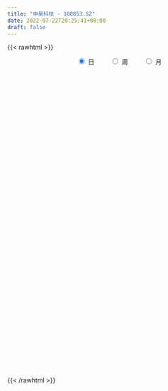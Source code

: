 ```yaml
---
title: "申昊科技 - 300853.SZ"
date: 2022-07-22T20:25:41+08:00
draft: false
---
```

{{< rawhtml >}}
    <div style="text-align: center">
        <label style="padding: 1rem;"><input style="margin-right: .5rem" type="radio" name="period" value="D" checked onclick="period_change(this)">日</label>
        <label style="padding: 1rem;"><input style="margin-right: .5rem" type="radio" name="period" value="W" onclick="period_change(this)">周</label>
        <label style="padding: 1rem;"><input style="margin-right: .5rem" type="radio" name="period" value="M" onclick="period_change(this)">月</label>
    </div>
    <div id="chart" style="height: 700px;"></div> 
    <script type="text/javascript">
        const D_v = [554.73,139.92,151.24,160.25,495.36,9085.8,2714.82,1051.08,120462.29,87022.91,80603.54,54928.29,38454.74,41546.93,30181.53,31763.09,25317.61,31017.36,37850.85,22846.68,31258.88,24122.64,31626.1,35492.93,24381.0,21277.51,35740.63,21573.06,22676.95,20766.3,13864.92,12798.07,22420.41,17504.55,26424.84,11355.54,11487.74,17385.61,15292.43,20765.53,13051.57,14010.16,8076.75,31467.96,16606.23,15314.74,18707.38,8127.75,10175.32,21372.79,16568.7,13620.12,18503.36,15408.36,17512.65,9367.69,15414.95,13659.0,11087.17,22660.56,42135.38,28044.17,26794.34,27911.48,42733.98,29915.45,37259.04,31127.51,27775.56,33107.84,31985.61,40680.79,30815.91,31335.63,16374.94,17423.39,11253.05,14527.58,9416.74,9031.31,12875.2,7732.06,10530.74,15221.49,11245.75,8322.67,6907.77,7555.75,9994.02,5142.3,7263.52,5416.5,6810.67,5854.04,13383.72,5675.05,4457.59,6425.38,6816.5,9340.06,8030.0,8653.0,5180.91,12225.97,8120.72,9045.5,8824.23,12657.03,9816.11,10073.23,9145.05,12177.24,20100.05,9159.06,9898.06,5382.06,8376.4,10330.96,10835.56,7087.37,7346.87,4431.76,5298.62,5467.31,5126.0,5570.75,4083.75,4485.75,6302.44,7993.75,4689.01,3764.73,4029.69,4490.0,4288.38,3878.0,7799.5,6738.56,7756.18,6019.5,5926.81,6064.56,4100.87,4764.0,8789.37,4466.53,3975.44,4960.0,9378.02,8423.0,16986.73,10309.8,5037.15,8238.92,7208.0,4636.23,8224.75,14501.85,12087.69,7548.25,8209.0,5031.74,9334.0,5233.69,5149.48,3412.62,3115.73,5520.49,3415.0,2707.56,3248.84,5599.0,3591.54,3100.0,2021.0,2000.12,3551.06,2372.87,3498.37,2926.0,4413.0,4234.62,4354.99,8940.75,14065.85,8477.9,9107.41,11466.54,13645.7,11142.75,5531.12,4098.62,6024.24,2733.75,7478.02,3839.0,3362.75,2395.0,2862.86,2948.0,7331.25,2804.8,2741.59,4148.61,4385.0,4930.75,4638.37,59219.35,47990.06,22526.5,27364.7,15852.0,13891.89,37249.97,34295.69,28837.11,27741.19,45147.54,25221.6,27740.6,43113.81,27792.3,53038.55,45015.52,30367.15,21784.85,41281.63,23301.8,16396.58,25506.55,33556.18,16703.85,24883.55,37142.43,40486.35,21493.35,40362.51,37309.77,25918.55,20450.03,17737.0,45559.92,32557.95,29270.56,22974.03,27473.82,49330.21,43355.45,30234.4,50994.75,31415.15,24737.08,34486.9,26825.68,21449.95,12429.8,17029.95,13465.51,16295.8,56515.22,24106.27,13871.8,15290.36,28892.38,33503.45,36742.34,34097.74,27256.17,40140.17,25569.06,22402.9,18167.4,22484.39,31150.41,23054.55,145533.03,86538.65,37203.6,39917.74,27886.75,27013.3,16439.51,12686.45,14821.35,21553.55,30850.65,19355.4,30957.9,21061.0,22825.2,10651.2,18210.16,13518.95,21272.33,7227.4,5099.95,6733.1,9708.84,18549.13,31844.25,42747.73,70056.93,30999.96,49824.66,31695.2,58324.21,27562.52,22564.02,34645.73,27361.4,64475.4,134796.22,80793.58,64751.24,35749.2,27371.2,65649.81,63731.68,39864.6,31828.2,58661.2,53798.55,57558.4,45228.4,28698.4,57334.02,39132.6,39456.6,30166.8,24720.64,30920.74,30078.5,32833.95,28001.7,18488.96,11697.15,8350.94,21845.46,79162.75,72611.56,36381.1,44589.2,43622.92,24679.11,33495.6,23516.98,25972.95,21125.2,14608.61,13302.4,30256.91,19441.49,20461.43,16751.96,47960.45,35085.08,19927.2,13739.56,28078.8,27096.4,36769.08,37855.05,24778.0,13189.16,33384.45,8658.2,11339.78,26827.95,8847.4,10459.2,8017.75,15303.64,10206.55,8357.54,9263.6,8784.18,6410.24,7882.38,9548.17,6602.3,7407.03,14394.15,9235.4,8462.61,14660.84,15182.49,8729.9,6717.25,9635.35,5079.0,5998.94,7619.17,20422.24,18009.14,11952.8,8040.94,17205.67,11990.37,18108.06,17850.64,19689.54,7930.98,7767.68,11644.75,6727.2,11818.53,7277.6,14095.63,20608.83,11975.95,6847.2,9503.0,10862.0,16688.82,12196.2,7326.94,7551.9,6041.41,9275.61,13340.2,8288.6,10668.4,12053.0,13299.65,16212.4,14592.6,16741.58,19453.01,13704.4,28723.9,28160.14,13795.4,15256.06,30861.26,15198.73,29563.04,23372.48,9356.74,5865.8,5996.48,5731.8,4859.78,6208.8,5178.2,7439.34,5552.6,5099.77,7561.49,8079.8,13816.66,18371.01,9326.06,10544.34,11139.8,12390.93,12318.55,8457.6,11474.8,15751.4,14669.03,14186.35,34225.4,15402.6,15904.94,9150.17,14656.8,54922.01,35969.21,21028.62,19822.91,9101.77,14007.55,16035.81,12535.09,13894.0,9339.01,13286.03,8354.2,13192.0,24848.09,10519.27,13641.75,9553.43,10957.0,13269.0]
const D_histogram = [0.0,0.2795213675,0.7470310273,1.3367903218,2.0030337083,2.7147391889,3.4522865169,4.2048096467,4.9668268024,5.0293969739,4.1608299796,3.1224931624,2.0697348123,0.9084358026,-0.0597856913,-0.8643942007,-1.293836988,-1.4122561975,-1.638373682,-1.8800306532,-1.7685827078,-1.8243618119,-1.6804831551,-1.4885653911,-1.460191305,-1.4450523736,-1.2946719848,-1.2807991201,-1.3100894368,-1.442960627,-1.5373263862,-1.6022978837,-1.4739472972,-1.3988264386,-1.7171121407,-1.7648773206,-1.6525134519,-1.3780900212,-1.0618370049,-0.7462879119,-0.5442998905,-0.3577437078,-0.290017848,0.0143210814,0.1695420111,0.1768265916,0.0797536381,-0.0401692244,-0.1686740353,0.0906598976,0.316353521,0.4675664789,0.584163716,0.5593017545,0.3832631405,0.1718787614,0.1889841294,0.1794963871,0.1208818446,0.1114921055,0.4656836607,0.4288843704,0.4881193062,0.5943944459,0.7768344479,0.9203738975,0.913760793,0.7385468639,0.6744808477,0.7380609022,0.7974979762,1.0472396193,0.9329982632,0.4285557176,0.0700466097,-0.3264172375,-0.5253938311,-0.7778613645,-0.9122785133,-0.9999544003,-0.8855326306,-0.8066876415,-0.9113420526,-1.1291906323,-1.1442555959,-1.1181667266,-1.0204301609,-0.9456779698,-0.9317675461,-0.8646141781,-0.6737413882,-0.533132967,-0.561011297,-0.5883691568,-0.6975031323,-0.6348783551,-0.5691808361,-0.4015958141,-0.2845949435,-0.2813651651,-0.2053831817,-0.2819603917,-0.2312453896,-0.0365072338,0.1751970687,0.1537419281,0.3047332365,0.4594743798,0.5582672245,0.6742537221,0.6268358012,0.3938168804,-0.0724890072,-0.4032197186,-0.7468662145,-0.9218998447,-1.085272594,-0.9418428635,-0.741037313,-0.527147181,-0.3118760027,-0.1280112593,-0.0057251997,0.0326383706,-0.0526075976,0.0349570137,0.0742799527,0.1168731653,0.070948562,0.2551388712,0.3084803712,0.2635455011,0.2442834623,0.1235029553,-0.0152903839,-0.0176643308,0.1951813189,0.3430577555,0.559741601,0.6486501014,0.5919819284,0.5969383727,0.5304095365,0.367108738,0.4399709481,0.4473494557,0.4601409018,0.4114262826,0.5051044657,0.5441235445,0.6623840682,0.6407221332,0.5827270385,0.5840813256,0.4055287183,0.293042858,0.3427051171,0.5186939761,0.6294369714,0.65375458,0.4832914686,0.379182003,0.1419274394,0.0145760681,-0.012358475,-0.064896481,-0.1101585477,-0.2586409691,-0.3019880306,-0.3249790936,-0.2534934085,-0.1642517615,-0.1798657648,-0.2631636791,-0.2850007611,-0.2754555469,-0.3367341568,-0.3012159792,-0.1666358884,-0.095341678,0.014452721,0.1151481523,0.2058758134,0.3298029074,0.388156709,0.5380365516,0.4011571652,0.5432710114,0.7354161954,0.656800952,0.5068289727,0.3545764787,0.1174466954,-0.0515912731,0.0326920432,0.0032252624,0.0309966219,0.03440502,-0.0019646162,-0.1494236957,-0.3514209275,-0.4504908308,-0.4584060585,-0.3898586262,-0.2869396858,-0.2572014432,-0.1970847848,0.6190169812,0.8347462048,0.9870703743,1.3472420282,1.3792242079,1.2555666845,-1.1292700116,-2.6409984649,-3.3740704631,-3.8008057057,-4.0159892123,-3.9830543435,-3.6621693765,-3.1163087009,-2.5690125084,-1.8675146811,-1.3201398985,-0.903986352,-0.603874709,-0.1777008815,0.1038867434,0.3379265442,0.5878375846,0.8013470282,0.9458365211,0.9447999028,1.106998297,1.3100674993,1.3732365605,1.4992690662,1.6629754875,1.5411710339,1.2892351634,1.0496050482,1.1711965179,1.2204190657,1.0166182717,0.8444741865,0.5518524597,0.0510189854,-0.2580653827,-0.3472112663,-0.2049710534,-0.114230276,-0.0379285923,0.1332613856,0.2091434434,0.2718879312,0.2988766518,0.2592386984,0.2265525373,0.1560247171,0.3695303074,0.3929254226,0.3646022614,0.2694171161,0.1016001658,0.1482662773,0.090456617,-0.0408611269,-0.1397995061,-0.2231488083,-0.3039746259,-0.3680781033,-0.444304426,-0.4248413415,-0.2880180808,-0.0937244347,0.3927386167,0.51071209,0.5090759088,0.5188263971,0.4606298689,0.3190885218,0.2277273167,0.1095470106,0.046872909,0.0585437366,0.120534525,0.121833955,0.1626049648,0.2077391568,0.079184573,0.0148878979,-0.0281327417,-0.0752821171,-0.1925755029,-0.2151435998,-0.2130423764,-0.2327559056,-0.2486241695,-0.1215612832,0.1155077142,0.3462942863,0.6176915651,0.6985204459,0.5206965765,0.2992937809,0.1878596823,0.1641669312,0.1714477116,0.2094950231,0.1622459536,0.3648612211,0.4816136518,0.2456841458,0.1381037267,0.0084429541,-0.1046670322,0.0240410169,0.1398844132,0.0434382093,0.0620351608,0.1816169618,0.2033727462,0.2866535213,0.2120249198,0.0948193484,0.101721451,0.1175332758,0.0452971652,0.0019680657,-0.0375683745,-0.0674640447,-0.1355448404,-0.2798410352,-0.3462810049,-0.3373138812,-0.3573655138,-0.3509820578,-0.3186297998,-0.1637568615,0.0180445471,0.1069590095,0.1404070291,0.0974493887,0.0475607394,0.0775213227,0.0096401378,-0.0815683614,-0.1824307583,-0.2185468439,-0.2295587646,-0.163746803,-0.1268883702,-0.1468346689,-0.2137683217,-0.0936439234,-0.1272021534,-0.1025123637,-0.0736451321,0.0209508637,0.0381423044,-0.0203353105,-0.0452714321,-0.1135062137,-0.146969999,-0.2758898275,-0.3596116297,-0.4327700808,-0.6259505581,-0.689437487,-0.7675674641,-0.7871271421,-0.6637721033,-0.5725808177,-0.4207852035,-0.2597002984,-0.1663776667,-0.1353562728,-0.1140692976,-0.0378364449,0.021700333,0.0752599784,0.1839971892,0.1827147474,0.2295494041,0.240385099,0.3264588099,0.3733856266,0.388635866,0.41042639,0.3927570161,0.3388988484,0.2267567392,0.1702372576,0.0815945474,0.0079109252,0.0042456771,-0.1512711769,-0.3034855417,-0.2394660592,-0.126964922,-0.1243398104,-0.0717362254,-0.0554951841,-0.0289470164,-0.0227913297,-0.012457231,-0.0587297735,-0.153238961,-0.1214304895,-0.0743805551,-0.0232653572,-0.0003084196,-0.0389611065,-0.1153908277,-0.2316505434,-0.2647823375,-0.3117557453,-0.3112631694,-0.3186268226,-0.2927881332,-0.2295952729,-0.1515225117,-0.1597681055,-0.2040892113,-0.3205636872,-0.4275628359,-0.3484554129,-0.2702863562,-0.1266259094,0.1580546351,0.3913957374,0.4664768107,0.5490454067,0.6945449327,0.7120102064,0.80942276,0.7355660043,0.6624934748,0.5852131663,0.5112037289,0.4432353236,0.3669280508,0.2253785003,0.1391876615,0.0504141387,-0.0328867033,-0.0847031159,-0.0826056855,-0.0377033055,0.0655838259,0.190328778,0.2392251557,0.2278999955,0.1386982671,0.1084296105,0.1119714251,0.0711700977,0.0345463118,0.0215273686,0.0379767787,0.0872637591,0.1300993835,0.0821100695,0.1205590146,0.1470777864,0.1854534078,0.3647578976,0.2947784617,0.2253498384,0.1045092081,0.0162532465,-0.0757077458,-0.1062854285,-0.102287653,-0.1225438039,-0.1707005689,-0.189397192,-0.1665189808,-0.1126586623,-0.0444987408,-0.0014802179,0.0292720249,0.0276828417,-0.0145787603,-0.0513664469]
const D_fast = [0.0,0.3494017094,1.0036691261,1.9276260009,3.0946278146,4.4850180923,6.0856370496,7.8893625911,9.8930864473,11.2130058624,11.3846463629,11.1269328364,10.5916081893,9.6574181303,8.6742502136,7.6535431539,6.9006411197,6.4291578607,5.7934469557,5.0817823213,4.7510845897,4.2392150327,3.9629729007,3.782749317,3.4460755768,3.0999514148,2.9266638074,2.6203368921,2.2635242161,1.7699128692,1.2912155134,0.8256695451,0.5855333073,0.3109475562,-0.4366161811,-0.9256006911,-1.2263651854,-1.29646426,-1.2456704949,-1.11669338,-1.0507803311,-0.9536600754,-0.9584386776,-0.6505194779,-0.4529130453,-0.401421817,-0.478556361,-0.6085215295,-0.7791948493,-0.497195942,-0.1924139383,0.0756906393,0.3383288054,0.4532922825,0.3730694536,0.2046547649,0.2690061652,0.3043925198,0.2759984383,0.2944817257,0.7650941961,0.8355159983,1.0167807607,1.2716545118,1.6483031258,2.0219360498,2.2437631436,2.2531859305,2.3577401262,2.6058354062,2.8646469743,3.3761985222,3.4952067319,3.0979031158,2.7569056602,2.2788375037,1.9485124523,1.5015795778,1.1390928006,0.8014283136,0.6944669257,0.5716400043,0.2391500801,-0.2609961577,-0.5621250203,-0.8155778326,-0.9729488071,-1.1346161085,-1.3536475712,-1.5026477478,-1.480210305,-1.4728851255,-1.6410162797,-1.8154664287,-2.0989761873,-2.1950709989,-2.2716686889,-2.2044826205,-2.1586304857,-2.2257419986,-2.2011058106,-2.3481731185,-2.3552694638,-2.1696581165,-1.9141545468,-1.8971742053,-1.6699995879,-1.4003898496,-1.1620301987,-0.8774802706,-0.7681892412,-0.9027539419,-1.3871820814,-1.8187177224,-2.349080772,-2.7545893633,-3.1892802611,-3.2813112465,-3.2657650243,-3.1836616875,-3.0463595098,-2.8944975813,-2.7736428216,-2.7271196586,-2.8255175263,-2.7292136616,-2.6713207344,-2.5995092304,-2.6276966933,-2.3797216663,-2.2492600735,-2.2283085683,-2.1864997415,-2.2764045097,-2.4190204449,-2.4258104745,-2.1641694951,-1.9305286196,-1.5739093739,-1.322838348,-1.2315110389,-1.0773200014,-1.0112464535,-1.0827700675,-0.8999151204,-0.7806992489,-0.6528725774,-0.5987306259,-0.3787763264,-0.2037263614,0.0801301793,0.2186487776,0.3063354426,0.4537100611,0.3765396333,0.3373144875,0.4726530258,0.778315379,1.0464176171,1.2341738707,1.1845336265,1.1752196616,0.9734469579,0.8497396036,0.8197154417,0.7509533155,0.6781516119,0.4650089482,0.346164879,0.2419290427,0.2500413756,0.2982200822,0.2376396378,0.0885508037,-0.0045364687,-0.0638551411,-0.2093172902,-0.2491031075,-0.1561819887,-0.1087231978,0.0046843814,0.1341668508,0.2763634652,0.4827412861,0.6381342649,0.9225232454,0.8859331503,1.1638647494,1.5398639822,1.6254489768,1.6021842407,1.5385758663,1.3308077569,1.1488719702,1.2413282972,1.2126678321,1.2481883471,1.2601980002,1.2233372098,1.0385222065,0.7486697428,0.5369771318,0.4144603894,0.3855431652,0.4167271842,0.3821650659,0.3930105281,1.3638665394,1.7882823142,2.1873740773,2.8843562383,3.26114447,3.4513786177,0.7842244187,-1.3877536509,-2.9643432649,-4.3412799338,-5.5604607435,-6.5232894607,-7.1179468378,-7.3511633373,-7.4461202719,-7.211501115,-6.994161307,-6.8040043485,-6.6548613827,-6.2731127755,-5.9655534648,-5.647032028,-5.2501615915,-4.8363153908,-4.4553667677,-4.2202034103,-3.7812554418,-3.2506693647,-2.8441911633,-2.3433413911,-1.7638910979,-1.500402793,-1.4300298727,-1.4072587258,-0.9928681267,-0.6385408125,-0.5881870385,-0.5492125771,-0.703871189,-1.1919499169,-1.5655506307,-1.7414993309,-1.6505018813,-1.588318673,-1.5214991374,-1.316993813,-1.1888258944,-1.0581094237,-0.9564015402,-0.931229819,-0.9072778458,-0.9387994867,-0.6329113195,-0.5112848487,-0.4484574445,-0.4762883109,-0.6187052197,-0.5349725389,-0.5701680449,-0.7117010705,-0.8455893262,-0.9847258306,-1.1415453046,-1.2976683078,-1.484970737,-1.5717179879,-1.5068992474,-1.3360367099,-0.7513890044,-0.5057375085,-0.3801047126,-0.240647625,-0.183686686,-0.2454559026,-0.2798852786,-0.370678832,-0.4216347063,-0.3953279445,-0.303203525,-0.2714456062,-0.1900233552,-0.092954374,-0.2017128145,-0.2622875151,-0.3123413402,-0.3783112449,-0.5437485064,-0.6201025033,-0.671261874,-0.7491643796,-0.8271886859,-0.7305161203,-0.4645701943,-0.1472100507,0.2786101194,0.5340691117,0.4864193864,0.339840036,0.2753708579,0.2927198397,0.342862548,0.4332836153,0.4265960342,0.720426607,0.9575824505,0.783073981,0.7100194936,0.5824694595,0.4431927152,0.5779110185,0.7287255181,0.6431388665,0.6772446083,0.8422306497,0.9148296207,1.069773776,1.0481514046,0.9546506702,0.9869831356,1.0321782793,0.97126646,0.9284293769,0.8795008431,0.8327391617,0.730772156,0.5165157024,0.3635054815,0.2881441348,0.1787511237,0.0973890653,0.0500838734,0.1640175963,0.3503301416,0.4659843565,0.5345341333,0.51593884,0.4779403757,0.5272812896,0.4618101391,0.3502095496,0.2037394631,0.1129866665,0.0445850547,0.0694603155,0.0745966558,0.0179416899,-0.1024340434,-0.0057206259,-0.0710793943,-0.0720176955,-0.061561747,0.0382719649,0.0649989816,0.0014375391,-0.0348164405,-0.1314277756,-0.2016340607,-0.399526346,-0.5731510556,-0.7545020269,-1.1041701437,-1.3400164444,-1.6100382875,-1.826379751,-1.8689677381,-1.9209216569,-1.8743223436,-1.778162513,-1.726434298,-1.7292519724,-1.7364823215,-1.66970858,-1.6047467189,-1.5323720789,-1.3776355708,-1.3332393257,-1.2290173181,-1.1580853483,-0.990396935,-0.8501237117,-0.7377145058,-0.6133173843,-0.5327975041,-0.5019309597,-0.5573838841,-0.5713440513,-0.6395881247,-0.7112940155,-0.7138978443,-0.9072324926,-1.1353182428,-1.1311652751,-1.0504053684,-1.0788652095,-1.0441956808,-1.0418284355,-1.0225170219,-1.0220591676,-1.0148393767,-1.0757943625,-1.2086132902,-1.2071624411,-1.1787076455,-1.1334087869,-1.1105289542,-1.1589219177,-1.2641993459,-1.4383716974,-1.5376990759,-1.6626114201,-1.7399346365,-1.8269549954,-1.8743133393,-1.8685192972,-1.8283271639,-1.8765147841,-1.9718581928,-2.1684735905,-2.3823634481,-2.3903698784,-2.3797724107,-2.2677684412,-1.9435742379,-1.6123842013,-1.4206839253,-1.2008539777,-0.8817182184,-0.6862503932,-0.3864821495,-0.2764474042,-0.183896565,-0.1148735819,-0.0610820871,-0.0182416615,-0.0028169215,-0.088021847,-0.1394157704,-0.2155857586,-0.3071082763,-0.380100468,-0.3986544589,-0.3631779053,-0.2434948174,-0.0711676708,0.0375349959,0.0831848344,0.0286576728,0.0254964189,0.0570310898,0.0340222868,0.0060350789,-0.0016020222,0.0243415826,0.0954445028,0.170804973,0.1433431764,0.2119318751,0.2752200935,0.3599590669,0.6304530311,0.6341682107,0.6210770469,0.5263637187,0.4421710687,0.3312831399,0.2741341001,0.2525599623,0.2016678605,0.1108359532,0.0447900322,0.0260384982,0.0517341511,0.1087693873,0.1514178558,0.1894881048,0.1948196321,0.1489133399,0.0992840416]
const D_slow = [0.0,0.0698803419,0.2566380987,0.5908356792,1.0915941062,1.7702789035,2.6333505327,3.6845529444,4.926259645,6.1836088884,7.2238163833,8.0044396739,8.521873377,8.7489823277,8.7340359048,8.5179373547,8.1944781077,7.8414140583,7.4318206378,6.9618129745,6.5196672975,6.0635768446,5.6434560558,5.271314708,4.9062668818,4.5450037884,4.2213357922,3.9011360122,3.573613653,3.2128734962,2.8285418997,2.4279674287,2.0594806044,1.7097739948,1.2804959596,0.8392766295,0.4261482665,0.0816257612,-0.18383349,-0.370405468,-0.5064804406,-0.5959163676,-0.6684208296,-0.6648405592,-0.6224550565,-0.5782484086,-0.5583099991,-0.5683523052,-0.610520814,-0.5878558396,-0.5087674593,-0.3918758396,-0.2458349106,-0.106009472,-0.0101936869,0.0327760035,0.0800220358,0.1248961326,0.1551165938,0.1829896202,0.2994105353,0.4066316279,0.5286614545,0.677260066,0.8714686779,1.1015621523,1.3300023506,1.5146390665,1.6832592785,1.867774504,2.0671489981,2.3289589029,2.5622084687,2.6693473981,2.6868590505,2.6052547412,2.4739062834,2.2794409423,2.0513713139,1.8013827139,1.5799995562,1.3783276458,1.1504921327,0.8681944746,0.5821305756,0.302588894,0.0474813538,-0.1889381387,-0.4218800252,-0.6380335697,-0.8064689168,-0.9397521585,-1.0800049828,-1.227097272,-1.401473055,-1.5601926438,-1.7024878528,-1.8028868063,-1.8740355422,-1.9443768335,-1.9957226289,-2.0662127268,-2.1240240742,-2.1331508827,-2.0893516155,-2.0509161335,-1.9747328244,-1.8598642294,-1.7202974233,-1.5517339927,-1.3950250424,-1.2965708223,-1.3146930741,-1.4154980038,-1.6022145574,-1.8326895186,-2.1040076671,-2.339468383,-2.5247277113,-2.6565145065,-2.7344835072,-2.766486322,-2.7679176219,-2.7597580293,-2.7729099287,-2.7641706753,-2.7456006871,-2.7163823958,-2.6986452553,-2.6348605375,-2.5577404447,-2.4918540694,-2.4307832038,-2.399907465,-2.403730061,-2.4081461437,-2.359350814,-2.2735863751,-2.1336509748,-1.9714884495,-1.8234929674,-1.6742583742,-1.54165599,-1.4498788055,-1.3398860685,-1.2280487046,-1.1130134791,-1.0101569085,-0.8838807921,-0.7478499059,-0.5822538889,-0.4220733556,-0.276391596,-0.1303712646,-0.028989085,0.0442716295,0.1299479088,0.2596214028,0.4169806457,0.5804192907,0.7012421578,0.7960376586,0.8315195184,0.8351635355,0.8320739167,0.8158497965,0.7883101596,0.7236499173,0.6481529096,0.5669081362,0.5035347841,0.4624718437,0.4175054025,0.3517144828,0.2804642925,0.2116004058,0.1274168666,0.0521128718,0.0104538997,-0.0133815198,-0.0097683396,0.0190186985,0.0704876518,0.1529383787,0.2499775559,0.3844866938,0.4847759851,0.620593738,0.8044477868,0.9686480248,1.095355268,1.1839993877,1.2133610615,1.2004632432,1.208636254,1.2094425696,1.2171917251,1.2257929801,1.2253018261,1.1879459022,1.1000906703,0.9874679626,0.8728664479,0.7754017914,0.7036668699,0.6393665091,0.5900953129,0.7448495582,0.9535361094,1.200303703,1.5371142101,1.881920262,2.1958119332,1.9134944303,1.253244814,0.4097271983,-0.5404742282,-1.5444715312,-2.5402351171,-3.4557774612,-4.2348546365,-4.8771077636,-5.3439864338,-5.6740214085,-5.9000179965,-6.0509866737,-6.0954118941,-6.0694402082,-5.9849585722,-5.837999176,-5.637662419,-5.4012032887,-5.165003313,-4.8882537388,-4.560736864,-4.2174277238,-3.8426104573,-3.4268665854,-3.0415738269,-2.7192650361,-2.456863774,-2.1640646446,-1.8589598781,-1.6048053102,-1.3936867636,-1.2557236487,-1.2429689023,-1.307485248,-1.3942880646,-1.4455308279,-1.4740883969,-1.483570545,-1.4502551986,-1.3979693378,-1.329997355,-1.255278192,-1.1904685174,-1.1338303831,-1.0948242038,-1.002441627,-0.9042102713,-0.813059706,-0.7457054269,-0.7203053855,-0.6832388162,-0.6606246619,-0.6708399436,-0.7057898202,-0.7615770222,-0.8375706787,-0.9295902045,-1.040666311,-1.1468766464,-1.2188811666,-1.2423122752,-1.1441276211,-1.0164495986,-0.8891806214,-0.7594740221,-0.6443165549,-0.5645444244,-0.5076125952,-0.4802258426,-0.4685076154,-0.4538716812,-0.4237380499,-0.3932795612,-0.35262832,-0.3006935308,-0.2808973875,-0.2771754131,-0.2842085985,-0.3030291278,-0.3511730035,-0.4049589034,-0.4582194976,-0.516408474,-0.5785645163,-0.6089548371,-0.5800779086,-0.493504337,-0.3390814457,-0.1644513342,-0.0342771901,0.0405462551,0.0875111757,0.1285529085,0.1714148364,0.2237885922,0.2643500806,0.3555653858,0.4759687988,0.5373898352,0.5719157669,0.5740265054,0.5478597474,0.5538700016,0.5888411049,0.5997006572,0.6152094474,0.6606136879,0.7114568745,0.7831202548,0.8361264847,0.8598313218,0.8852616846,0.9146450035,0.9259692948,0.9264613112,0.9170692176,0.9002032064,0.8663169963,0.7963567375,0.7097864863,0.625458016,0.5361166376,0.4483711231,0.3687136732,0.3277744578,0.3322855946,0.3590253469,0.3941271042,0.4184894514,0.4303796362,0.4497599669,0.4521700014,0.431777911,0.3861702214,0.3315335104,0.2741438193,0.2332071185,0.201485026,0.1647763588,0.1113342784,0.0879232975,0.0561227591,0.0304946682,0.0120833852,0.0173211011,0.0268566772,0.0217728496,0.0104549916,-0.0179215619,-0.0546640616,-0.1236365185,-0.2135394259,-0.3217319461,-0.4782195856,-0.6505789574,-0.8424708234,-1.0392526089,-1.2051956348,-1.3483408392,-1.4535371401,-1.5184622147,-1.5600566313,-1.5938956995,-1.6224130239,-1.6318721352,-1.6264470519,-1.6076320573,-1.56163276,-1.5159540731,-1.4585667221,-1.3984704474,-1.3168557449,-1.2235093383,-1.1263503718,-1.0237437743,-0.9255545202,-0.8408298081,-0.7841406233,-0.7415813089,-0.7211826721,-0.7192049407,-0.7181435215,-0.7559613157,-0.8318327011,-0.8916992159,-0.9234404464,-0.954525399,-0.9724594554,-0.9863332514,-0.9935700055,-0.9992678379,-1.0023821457,-1.0170645891,-1.0553743293,-1.0857319517,-1.1043270904,-1.1101434297,-1.1102205346,-1.1199608112,-1.1488085182,-1.206721154,-1.2729167384,-1.3508556747,-1.4286714671,-1.5083281728,-1.5815252061,-1.6389240243,-1.6768046522,-1.7167466786,-1.7677689814,-1.8479099032,-1.9548006122,-2.0419144654,-2.1094860545,-2.1411425318,-2.101628873,-2.0037799387,-1.887160736,-1.7498993843,-1.5762631512,-1.3982605996,-1.1959049096,-1.0120134085,-0.8463900398,-0.7000867482,-0.572285816,-0.4614769851,-0.3697449724,-0.3134003473,-0.2786034319,-0.2659998973,-0.2742215731,-0.2953973521,-0.3160487734,-0.3254745998,-0.3090786433,-0.2614964488,-0.2016901599,-0.144715161,-0.1100405942,-0.0829331916,-0.0549403353,-0.0371478109,-0.0285112329,-0.0231293908,-0.0136351961,0.0081807436,0.0407055895,0.0612331069,0.0913728605,0.1281423071,0.1745056591,0.2656951335,0.3393897489,0.3957272085,0.4218545106,0.4259178222,0.4069908857,0.3804195286,0.3548476153,0.3242116644,0.2815365221,0.2341872241,0.192557479,0.1643928134,0.1532681282,0.1528980737,0.1602160799,0.1671367903,0.1634921003,0.1506504885]
const D_data = [['2020-07-24', 36.49, 43.79, 36.49, 43.79],['2020-07-27', 48.17, 48.17, 48.17, 48.17],['2020-07-28', 52.99, 52.99, 52.99, 52.99],['2020-07-29', 58.29, 58.29, 58.29, 58.29],['2020-07-30', 64.12, 64.12, 64.12, 64.12],['2020-07-31', 70.53, 70.53, 70.53, 70.53],['2020-08-03', 77.58, 77.58, 77.58, 77.58],['2020-08-04', 85.34, 85.34, 85.34, 85.34],['2020-08-05', 93.87, 93.87, 87.5, 93.87],['2020-08-06', 90.0, 92.15, 89.3, 97.0],['2020-08-07', 91.5, 82.94, 82.94, 92.88],['2020-08-10', 80.08, 79.65, 76.66, 83.0],['2020-08-11', 80.8, 77.06, 76.61, 81.2],['2020-08-12', 75.9, 72.12, 69.88, 77.0],['2020-08-13', 71.88, 70.35, 70.0, 72.08],['2020-08-14', 70.43, 68.45, 66.19, 71.27],['2020-08-17', 68.69, 70.13, 68.68, 70.85],['2020-08-18', 69.99, 72.6, 68.5, 72.61],['2020-08-19', 71.78, 70.18, 70.0, 74.95],['2020-08-20', 68.15, 68.33, 66.0, 69.88],['2020-08-21', 69.14, 71.9, 68.82, 72.91],['2020-08-24', 71.0, 69.41, 67.03, 71.0],['2020-08-25', 68.53, 71.58, 68.52, 73.66],['2020-08-26', 72.0, 72.6, 70.11, 74.33],['2020-08-27', 71.78, 70.69, 69.01, 72.71],['2020-08-28', 70.07, 70.15, 68.03, 70.5],['2020-08-31', 70.01, 71.82, 70.01, 74.0],['2020-09-01', 71.3, 70.1, 69.56, 71.99],['2020-09-02', 70.11, 69.01, 68.02, 70.13],['2020-09-03', 68.7, 66.65, 66.63, 69.13],['2020-09-04', 65.1, 65.75, 64.1, 66.21],['2020-09-07', 65.5, 64.8, 64.55, 66.86],['2020-09-08', 65.12, 66.48, 62.2, 66.97],['2020-09-09', 65.06, 65.48, 64.65, 67.96],['2020-09-10', 66.13, 58.85, 58.55, 66.49],['2020-09-11', 58.86, 60.0, 57.73, 60.6],['2020-09-14', 60.29, 60.9, 60.16, 61.54],['2020-09-15', 60.9, 62.8, 60.6, 63.99],['2020-09-16', 62.99, 63.94, 61.15, 64.5],['2020-09-17', 63.46, 64.88, 63.22, 65.99],['2020-09-18', 64.14, 64.28, 63.5, 65.2],['2020-09-21', 63.95, 64.7, 63.18, 66.5],['2020-09-22', 64.04, 63.55, 63.11, 64.67],['2020-09-23', 64.53, 67.32, 63.92, 68.63],['2020-09-24', 66.3, 66.68, 66.13, 69.18],['2020-09-25', 66.84, 65.32, 65.2, 68.98],['2020-09-28', 65.05, 63.79, 62.0, 65.73],['2020-09-29', 63.5, 62.85, 62.7, 64.4],['2020-09-30', 62.85, 61.9, 61.01, 63.58],['2020-10-09', 62.99, 67.0, 62.8, 68.23],['2020-10-12', 67.89, 67.98, 66.59, 68.09],['2020-10-13', 67.97, 68.32, 67.35, 68.59],['2020-10-14', 68.3, 68.99, 67.92, 69.99],['2020-10-15', 68.96, 67.9, 66.66, 69.86],['2020-10-16', 67.8, 65.83, 65.8, 68.99],['2020-10-19', 65.98, 64.56, 64.32, 66.5],['2020-10-20', 64.9, 67.05, 63.3, 67.27],['2020-10-21', 66.59, 66.9, 66.59, 67.86],['2020-10-22', 66.55, 66.24, 65.33, 66.91],['2020-10-23', 66.26, 66.79, 65.54, 69.0],['2020-10-26', 67.15, 72.55, 67.0, 72.88],['2020-10-27', 71.0, 68.92, 68.0, 71.36],['2020-10-28', 70.12, 70.62, 69.51, 71.77],['2020-10-29', 68.7, 72.18, 68.1, 72.88],['2020-10-30', 72.05, 74.58, 71.51, 77.9],['2020-11-02', 74.07, 75.8, 72.08, 76.7],['2020-11-03', 75.0, 75.2, 73.8, 79.9],['2020-11-04', 74.5, 73.46, 73.19, 79.33],['2020-11-05', 73.0, 75.0, 71.95, 75.0],['2020-11-06', 74.8, 77.42, 74.04, 78.46],['2020-11-09', 78.0, 78.6, 76.51, 79.87],['2020-11-10', 77.7, 82.88, 76.9, 82.88],['2020-11-11', 80.28, 79.83, 79.2, 83.92],['2020-11-12', 81.09, 74.18, 73.81, 82.0],['2020-11-13', 73.88, 74.25, 72.41, 74.96],['2020-11-16', 73.88, 72.0, 71.14, 74.3],['2020-11-17', 72.13, 72.88, 71.19, 73.16],['2020-11-18', 72.72, 70.8, 70.5, 73.49],['2020-11-19', 70.3, 70.86, 69.5, 71.5],['2020-11-20', 70.8, 70.35, 70.2, 71.37],['2020-11-23', 70.5, 72.44, 69.5, 72.57],['2020-11-24', 72.4, 72.05, 71.56, 72.99],['2020-11-25', 71.79, 69.17, 69.03, 72.3],['2020-11-26', 69.01, 66.2, 65.82, 69.49],['2020-11-27', 66.24, 67.3, 65.05, 67.35],['2020-11-30', 67.0, 67.0, 66.38, 68.22],['2020-12-01', 67.0, 67.4, 66.5, 67.94],['2020-12-02', 67.05, 66.78, 66.71, 67.81],['2020-12-03', 66.85, 65.46, 64.8, 66.88],['2020-12-04', 65.16, 65.55, 64.9, 65.97],['2020-12-07', 65.3, 67.08, 65.3, 67.48],['2020-12-08', 67.08, 66.74, 66.53, 67.48],['2020-12-09', 66.52, 64.35, 64.35, 67.3],['2020-12-10', 64.52, 63.58, 63.38, 64.8],['2020-12-11', 63.6, 61.48, 60.81, 63.8],['2020-12-14', 61.4, 62.76, 60.89, 62.79],['2020-12-15', 62.49, 62.43, 62.08, 63.31],['2020-12-16', 61.82, 63.7, 61.82, 64.26],['2020-12-17', 63.7, 63.3, 62.65, 63.8],['2020-12-18', 63.3, 61.7, 61.41, 63.84],['2020-12-21', 61.49, 62.35, 60.9, 62.79],['2020-12-22', 62.37, 59.95, 59.72, 62.37],['2020-12-23', 60.58, 60.97, 59.65, 61.45],['2020-12-24', 60.98, 63.03, 60.16, 65.1],['2020-12-25', 62.99, 64.1, 62.51, 64.18],['2020-12-28', 63.58, 61.53, 61.07, 64.87],['2020-12-29', 61.15, 63.94, 61.08, 64.88],['2020-12-30', 63.55, 64.85, 63.53, 65.87],['2020-12-31', 64.76, 64.99, 63.61, 65.29],['2021-01-04', 65.0, 66.05, 64.58, 66.47],['2021-01-05', 65.9, 64.5, 63.8, 65.9],['2021-01-06', 64.5, 61.63, 61.32, 64.81],['2021-01-07', 61.06, 56.75, 55.96, 61.58],['2021-01-08', 57.0, 55.9, 55.3, 57.8],['2021-01-11', 55.75, 53.23, 52.86, 56.0],['2021-01-12', 53.25, 53.02, 52.71, 54.29],['2021-01-13', 52.88, 51.16, 51.15, 53.24],['2021-01-14', 51.16, 53.82, 49.87, 53.96],['2021-01-15', 53.5, 54.45, 53.31, 56.27],['2021-01-18', 54.18, 54.86, 54.1, 55.66],['2021-01-19', 54.66, 55.32, 54.2, 56.86],['2021-01-20', 55.14, 55.44, 54.63, 55.86],['2021-01-21', 55.1, 55.05, 54.52, 56.0],['2021-01-22', 55.0, 54.05, 53.71, 55.15],['2021-01-25', 54.05, 51.97, 51.9, 54.05],['2021-01-26', 51.98, 53.74, 51.96, 54.75],['2021-01-27', 53.41, 53.13, 52.4, 53.74],['2021-01-28', 52.62, 53.08, 52.53, 54.93],['2021-01-29', 53.07, 51.65, 50.63, 53.71],['2021-02-01', 51.55, 54.66, 51.29, 55.0],['2021-02-02', 54.75, 53.52, 53.14, 54.75],['2021-02-03', 53.4, 52.18, 51.86, 53.4],['2021-02-04', 51.91, 52.18, 50.66, 52.76],['2021-02-05', 52.45, 50.33, 49.88, 52.84],['2021-02-08', 50.12, 49.1, 49.01, 50.58],['2021-02-09', 49.02, 50.07, 48.8, 50.7],['2021-02-10', 50.09, 53.07, 50.03, 53.57],['2021-02-18', 53.45, 53.12, 52.82, 54.55],['2021-02-19', 53.12, 55.02, 52.6, 55.4],['2021-02-22', 55.1, 54.44, 54.19, 55.87],['2021-02-23', 54.15, 52.93, 52.88, 54.8],['2021-02-24', 52.93, 53.79, 52.9, 54.78],['2021-02-25', 53.74, 52.95, 52.78, 54.22],['2021-02-26', 52.68, 51.26, 51.18, 53.2],['2021-03-01', 51.39, 54.1, 51.39, 54.36],['2021-03-02', 54.12, 53.67, 53.11, 54.62],['2021-03-03', 53.5, 53.99, 53.21, 54.33],['2021-03-04', 54.49, 53.32, 53.18, 54.8],['2021-03-05', 53.3, 55.46, 53.3, 55.59],['2021-03-08', 55.71, 55.44, 54.8, 56.15],['2021-03-09', 56.2, 57.25, 53.11, 59.48],['2021-03-10', 57.47, 56.21, 54.9, 57.93],['2021-03-11', 55.95, 55.98, 55.12, 56.66],['2021-03-12', 56.23, 57.01, 55.69, 58.2],['2021-03-15', 57.0, 54.66, 54.6, 57.95],['2021-03-16', 54.69, 54.98, 54.5, 55.48],['2021-03-17', 55.7, 57.11, 54.8, 58.0],['2021-03-18', 57.11, 59.68, 56.85, 62.8],['2021-03-19', 58.55, 60.15, 58.0, 61.33],['2021-03-22', 60.15, 60.02, 59.0, 60.87],['2021-03-23', 60.54, 57.73, 57.59, 60.56],['2021-03-24', 57.6, 58.27, 57.31, 59.66],['2021-03-25', 58.27, 56.0, 55.0, 58.27],['2021-03-26', 56.31, 56.57, 55.7, 56.99],['2021-03-29', 56.21, 57.53, 56.21, 57.89],['2021-03-30', 57.53, 57.08, 56.66, 57.69],['2021-03-31', 57.08, 56.95, 56.76, 57.59],['2021-04-01', 56.95, 55.09, 55.02, 57.0],['2021-04-02', 55.1, 55.76, 54.62, 56.29],['2021-04-06', 55.7, 55.67, 55.26, 56.15],['2021-04-07', 55.67, 56.83, 55.2, 56.96],['2021-04-08', 56.8, 57.39, 56.7, 58.66],['2021-04-09', 57.48, 56.2, 56.18, 57.5],['2021-04-12', 56.21, 54.96, 54.8, 56.56],['2021-04-13', 55.1, 55.27, 54.74, 55.5],['2021-04-14', 55.8, 55.44, 54.89, 55.8],['2021-04-15', 55.44, 54.19, 53.35, 55.44],['2021-04-16', 53.9, 55.09, 53.9, 55.27],['2021-04-19', 55.5, 56.61, 54.69, 56.88],['2021-04-20', 56.53, 56.27, 56.06, 57.1],['2021-04-21', 55.8, 57.21, 55.7, 57.45],['2021-04-22', 57.46, 57.72, 56.84, 58.3],['2021-04-23', 57.75, 58.25, 56.5, 58.41],['2021-04-26', 58.76, 59.48, 57.08, 59.65],['2021-04-27', 61.95, 59.47, 59.47, 62.48],['2021-04-28', 59.34, 61.6, 59.25, 61.65],['2021-04-29', 60.61, 58.48, 58.26, 60.98],['2021-04-30', 59.33, 62.45, 58.91, 62.45],['2021-05-06', 63.68, 64.6, 62.46, 65.29],['2021-05-07', 64.6, 62.2, 62.18, 65.49],['2021-05-10', 62.2, 61.3, 60.64, 62.87],['2021-05-11', 61.5, 60.96, 60.89, 62.35],['2021-05-12', 60.68, 59.2, 58.0, 60.68],['2021-05-13', 58.71, 59.15, 58.71, 59.96],['2021-05-14', 59.01, 62.26, 58.73, 62.62],['2021-05-17', 61.66, 61.17, 60.77, 61.99],['2021-05-18', 61.17, 62.07, 60.7, 62.35],['2021-05-19', 62.57, 62.05, 61.72, 62.86],['2021-05-20', 62.37, 61.65, 60.8, 62.37],['2021-05-21', 61.69, 59.87, 59.74, 61.69],['2021-05-24', 59.76, 58.2, 57.92, 60.85],['2021-05-25', 58.05, 58.5, 58.05, 58.98],['2021-05-26', 58.46, 59.12, 58.2, 59.44],['2021-05-27', 58.7, 60.02, 58.62, 60.84],['2021-05-28', 59.91, 60.75, 59.8, 61.61],['2021-05-31', 60.82, 60.07, 59.81, 61.28],['2021-06-01', 60.0, 60.6, 59.86, 61.58],['2021-06-02', 60.77, 72.72, 60.3, 72.72],['2021-06-03', 71.55, 68.7, 66.0, 71.55],['2021-06-04', 68.0, 69.79, 66.91, 72.09],['2021-06-07', 69.79, 74.92, 69.1, 76.36],['2021-06-08', 74.92, 73.21, 72.2, 75.68],['2021-06-09', 74.05, 72.36, 70.0, 74.37],['2021-06-10', 40.0, 37.55, 36.4, 40.0],['2021-06-11', 37.8, 36.63, 36.37, 38.96],['2021-06-15', 36.4, 38.0, 35.8, 38.3],['2021-06-16', 38.99, 35.8, 35.71, 38.99],['2021-06-17', 35.5, 33.42, 32.44, 35.77],['2021-06-18', 33.04, 32.53, 32.48, 33.58],['2021-06-21', 32.48, 33.6, 32.0, 33.8],['2021-06-22', 34.1, 35.5, 33.68, 35.99],['2021-06-23', 35.67, 35.55, 34.83, 36.04],['2021-06-24', 35.1, 38.36, 34.91, 39.4],['2021-06-25', 38.13, 37.75, 37.4, 40.4],['2021-06-28', 37.42, 37.0, 36.9, 38.6],['2021-06-29', 36.7, 36.03, 35.93, 37.65],['2021-06-30', 36.0, 38.4, 36.0, 39.88],['2021-07-01', 39.48, 37.61, 37.5, 39.66],['2021-07-02', 38.4, 37.73, 37.11, 38.45],['2021-07-05', 37.8, 38.77, 37.6, 39.98],['2021-07-06', 38.47, 39.31, 37.01, 39.9],['2021-07-07', 38.51, 39.33, 38.06, 39.79],['2021-07-08', 39.52, 37.9, 37.62, 40.49],['2021-07-09', 39.5, 40.49, 39.31, 44.44],['2021-07-12', 40.22, 42.29, 39.23, 43.8],['2021-07-13', 41.93, 41.71, 40.91, 42.93],['2021-07-14', 41.26, 43.59, 40.87, 45.0],['2021-07-15', 43.16, 45.6, 42.88, 46.0],['2021-07-16', 45.5, 42.96, 42.88, 45.5],['2021-07-19', 42.9, 41.04, 40.88, 42.96],['2021-07-20', 42.19, 40.43, 39.78, 42.21],['2021-07-21', 40.68, 45.2, 40.09, 47.8],['2021-07-22', 45.26, 45.43, 44.73, 47.0],['2021-07-23', 45.76, 42.49, 42.27, 45.98],['2021-07-26', 42.93, 42.4, 40.53, 43.5],['2021-07-27', 42.5, 40.0, 39.88, 44.2],['2021-07-28', 37.88, 35.3, 34.6, 38.79],['2021-07-29', 35.8, 35.24, 34.38, 36.43],['2021-07-30', 34.89, 36.48, 34.79, 36.56],['2021-08-02', 36.35, 39.1, 36.08, 39.98],['2021-08-03', 39.0, 38.75, 37.68, 39.5],['2021-08-04', 38.78, 38.75, 38.08, 39.49],['2021-08-05', 39.0, 40.44, 38.35, 40.88],['2021-08-06', 40.0, 39.85, 38.7, 40.2],['2021-08-09', 39.14, 40.06, 37.57, 40.18],['2021-08-10', 39.8, 39.9, 39.15, 40.47],['2021-08-11', 39.54, 39.08, 38.76, 40.18],['2021-08-12', 39.25, 39.0, 38.94, 40.08],['2021-08-13', 38.99, 38.24, 37.8, 38.99],['2021-08-16', 38.23, 42.25, 38.0, 43.79],['2021-08-17', 41.99, 40.68, 40.3, 42.1],['2021-08-18', 40.28, 40.2, 39.81, 41.0],['2021-08-19', 40.0, 39.17, 39.09, 40.28],['2021-08-20', 39.1, 37.59, 37.5, 39.68],['2021-08-23', 38.57, 39.95, 37.89, 40.18],['2021-08-24', 40.38, 38.61, 38.37, 41.2],['2021-08-25', 37.96, 37.1, 36.36, 38.28],['2021-08-26', 37.12, 36.71, 36.0, 37.49],['2021-08-27', 33.55, 36.16, 33.05, 36.37],['2021-08-30', 36.0, 35.42, 35.05, 36.87],['2021-08-31', 35.4, 34.84, 34.17, 35.4],['2021-09-01', 35.07, 33.84, 33.78, 35.23],['2021-09-02', 33.84, 34.38, 33.65, 35.16],['2021-09-03', 34.8, 35.82, 34.58, 37.45],['2021-09-06', 36.35, 37.11, 35.64, 37.32],['2021-09-07', 38.3, 42.57, 38.22, 44.53],['2021-09-08', 41.22, 39.8, 39.54, 41.74],['2021-09-09', 40.08, 38.89, 38.66, 40.1],['2021-09-10', 39.15, 39.35, 38.17, 40.6],['2021-09-13', 39.0, 38.66, 37.95, 39.34],['2021-09-14', 38.76, 37.3, 37.29, 38.76],['2021-09-15', 37.6, 37.44, 36.58, 37.8],['2021-09-16', 37.44, 36.6, 36.59, 37.62],['2021-09-17', 36.6, 36.8, 36.32, 37.75],['2021-09-22', 36.55, 37.57, 36.5, 38.02],['2021-09-23', 38.99, 38.41, 37.62, 41.0],['2021-09-24', 37.89, 37.86, 37.0, 38.4],['2021-09-27', 37.98, 38.53, 37.33, 39.69],['2021-09-28', 38.68, 38.92, 37.2, 39.83],['2021-09-29', 38.72, 36.59, 36.06, 38.91],['2021-09-30', 36.54, 36.87, 36.15, 37.36],['2021-10-08', 36.99, 36.8, 36.52, 38.36],['2021-10-11', 36.76, 36.42, 35.41, 37.0],['2021-10-12', 36.13, 34.94, 34.6, 36.57],['2021-10-13', 34.81, 35.53, 34.58, 35.65],['2021-10-14', 35.23, 35.55, 35.2, 35.68],['2021-10-15', 35.34, 34.98, 34.9, 35.5],['2021-10-18', 34.98, 34.66, 34.33, 35.48],['2021-10-19', 35.0, 36.52, 35.0, 36.8],['2021-10-20', 36.7, 38.8, 36.25, 39.08],['2021-10-21', 39.0, 40.1, 38.8, 40.87],['2021-10-22', 40.95, 42.3, 39.89, 42.98],['2021-10-25', 42.31, 41.36, 40.97, 42.55],['2021-10-26', 41.5, 38.33, 38.1, 41.53],['2021-10-27', 38.33, 37.03, 36.6, 38.5],['2021-10-28', 34.5, 37.71, 34.43, 38.36],['2021-10-29', 37.45, 38.6, 37.45, 39.31],['2021-11-01', 38.48, 39.1, 38.02, 39.8],['2021-11-02', 39.6, 39.79, 38.31, 40.03],['2021-11-03', 39.75, 38.88, 38.44, 40.15],['2021-11-04', 39.27, 42.69, 38.86, 43.0],['2021-11-05', 44.57, 42.88, 42.71, 47.68],['2021-11-08', 42.88, 38.5, 38.0, 43.3],['2021-11-09', 38.59, 39.41, 38.59, 40.32],['2021-11-10', 39.7, 38.63, 37.88, 39.76],['2021-11-11', 38.74, 38.22, 38.02, 38.91],['2021-11-12', 37.9, 41.34, 37.71, 41.84],['2021-11-15', 44.85, 41.99, 40.01, 44.99],['2021-11-16', 41.93, 39.54, 39.33, 42.01],['2021-11-17', 40.36, 40.9, 39.4, 41.69],['2021-11-18', 40.81, 42.73, 40.4, 43.95],['2021-11-19', 43.5, 42.14, 41.41, 43.88],['2021-11-22', 42.6, 43.5, 41.0, 43.55],['2021-11-23', 42.88, 41.86, 41.41, 43.48],['2021-11-24', 41.86, 41.05, 40.78, 42.2],['2021-11-25', 41.4, 42.51, 40.72, 43.09],['2021-11-26', 42.55, 42.9, 41.6, 43.29],['2021-11-29', 42.29, 41.84, 40.89, 42.98],['2021-11-30', 42.06, 42.04, 41.25, 42.61],['2021-12-01', 41.55, 41.98, 41.55, 42.98],['2021-12-02', 42.3, 42.0, 41.27, 42.86],['2021-12-03', 42.15, 41.3, 40.11, 42.15],['2021-12-06', 41.26, 39.72, 39.51, 41.5],['2021-12-07', 40.04, 39.98, 38.88, 40.3],['2021-12-08', 39.71, 40.59, 39.7, 40.97],['2021-12-09', 40.58, 40.0, 39.76, 40.59],['2021-12-10', 40.01, 40.08, 39.65, 40.3],['2021-12-13', 39.93, 40.3, 39.8, 40.48],['2021-12-14', 40.59, 42.2, 40.34, 43.0],['2021-12-15', 42.0, 43.44, 41.36, 44.75],['2021-12-16', 43.6, 43.11, 42.68, 44.2],['2021-12-17', 43.0, 42.9, 42.2, 43.98],['2021-12-20', 42.83, 42.07, 42.0, 44.81],['2021-12-21', 42.05, 41.85, 41.23, 42.5],['2021-12-22', 41.65, 42.91, 41.45, 43.7],['2021-12-23', 42.83, 41.68, 41.66, 42.84],['2021-12-24', 41.62, 40.99, 40.5, 41.96],['2021-12-27', 40.99, 40.3, 40.2, 41.62],['2021-12-28', 40.62, 40.63, 40.27, 41.33],['2021-12-29', 40.4, 40.68, 40.36, 40.92],['2021-12-30', 40.8, 41.67, 40.73, 43.3],['2021-12-31', 42.47, 41.5, 41.0, 42.5],['2022-01-04', 41.49, 40.75, 40.52, 41.78],['2022-01-05', 40.68, 39.8, 39.08, 40.9],['2022-01-06', 40.02, 42.18, 40.02, 42.58],['2022-01-07', 42.0, 40.41, 40.11, 42.08],['2022-01-10', 39.95, 41.03, 39.82, 41.7],['2022-01-11', 41.03, 41.16, 40.65, 41.66],['2022-01-12', 41.25, 42.3, 41.25, 42.46],['2022-01-13', 42.4, 41.66, 41.43, 42.75],['2022-01-14', 41.33, 40.61, 40.51, 41.8],['2022-01-17', 41.41, 40.78, 40.05, 42.78],['2022-01-18', 40.78, 39.92, 39.76, 40.78],['2022-01-19', 39.88, 39.97, 39.51, 40.5],['2022-01-20', 39.91, 38.15, 37.3, 40.28],['2022-01-21', 37.7, 37.86, 37.52, 38.29],['2022-01-24', 37.78, 37.21, 36.56, 37.78],['2022-01-25', 37.1, 34.5, 34.0, 37.15],['2022-01-26', 34.59, 34.82, 34.23, 35.46],['2022-01-27', 35.03, 33.56, 33.56, 35.11],['2022-01-28', 33.7, 33.27, 32.73, 34.08],['2022-02-07', 34.02, 34.6, 33.6, 35.35],['2022-02-08', 34.6, 34.1, 33.64, 34.6],['2022-02-09', 34.21, 34.92, 33.81, 35.12],['2022-02-10', 34.9, 35.4, 34.6, 35.62],['2022-02-11', 35.01, 34.85, 34.65, 35.5],['2022-02-14', 34.51, 34.06, 33.88, 34.74],['2022-02-15', 34.06, 33.75, 33.3, 34.59],['2022-02-16', 34.12, 34.41, 33.75, 34.71],['2022-02-17', 34.48, 34.33, 34.26, 34.68],['2022-02-18', 34.45, 34.37, 33.64, 34.48],['2022-02-21', 34.32, 35.38, 34.32, 35.88],['2022-02-22', 35.0, 34.22, 33.98, 35.16],['2022-02-23', 34.22, 34.9, 34.22, 35.15],['2022-02-24', 35.0, 34.59, 34.0, 35.8],['2022-02-25', 34.98, 35.83, 34.98, 36.19],['2022-02-28', 35.55, 35.8, 34.8, 36.08],['2022-03-01', 35.86, 35.71, 35.33, 36.22],['2022-03-02', 35.51, 36.06, 35.28, 36.3],['2022-03-03', 36.22, 35.76, 35.75, 36.44],['2022-03-04', 35.8, 35.28, 35.09, 35.98],['2022-03-07', 35.0, 34.21, 34.2, 35.33],['2022-03-08', 35.44, 34.5, 34.49, 36.55],['2022-03-09', 34.24, 33.7, 31.9, 34.99],['2022-03-10', 34.29, 33.38, 32.81, 34.4],['2022-03-11', 33.0, 33.95, 32.49, 34.06],['2022-03-14', 33.95, 31.45, 31.33, 33.95],['2022-03-15', 31.54, 30.36, 29.82, 31.97],['2022-03-16', 31.3, 32.49, 30.51, 32.6],['2022-03-17', 32.9, 33.3, 32.63, 33.65],['2022-03-18', 32.98, 32.0, 31.8, 32.98],['2022-03-21', 31.98, 32.56, 31.81, 32.72],['2022-03-22', 32.44, 32.1, 31.94, 32.54],['2022-03-23', 31.99, 32.17, 31.8, 32.54],['2022-03-24', 32.39, 31.84, 31.6, 32.39],['2022-03-25', 31.98, 31.78, 31.48, 32.17],['2022-03-28', 31.78, 30.8, 30.78, 31.79],['2022-03-29', 30.8, 29.58, 29.5, 31.13],['2022-03-30', 29.58, 30.73, 29.41, 30.84],['2022-03-31', 30.63, 30.9, 30.01, 31.27],['2022-04-01', 30.8, 31.02, 30.37, 31.25],['2022-04-06', 31.02, 30.7, 30.57, 31.42],['2022-04-07', 30.68, 29.71, 29.5, 30.77],['2022-04-08', 29.55, 28.7, 28.1, 30.0],['2022-04-11', 28.69, 27.37, 26.93, 28.9],['2022-04-12', 27.37, 27.63, 27.14, 27.75],['2022-04-13', 27.7, 26.82, 26.74, 27.7],['2022-04-14', 26.5, 26.84, 26.5, 27.5],['2022-04-15', 26.84, 26.26, 26.1, 27.31],['2022-04-18', 26.26, 26.26, 25.5, 26.87],['2022-04-19', 26.42, 26.53, 26.22, 27.18],['2022-04-20', 26.8, 26.71, 25.88, 26.89],['2022-04-21', 26.98, 25.45, 25.1, 26.98],['2022-04-22', 25.9, 24.46, 24.2, 25.9],['2022-04-25', 23.9, 22.65, 22.5, 23.9],['2022-04-26', 22.65, 21.59, 21.41, 22.87],['2022-04-27', 21.11, 23.25, 21.11, 23.34],['2022-04-28', 22.1, 23.12, 21.68, 23.71],['2022-04-29', 23.5, 24.08, 23.05, 24.38],['2022-05-05', 24.9, 26.72, 24.11, 27.3],['2022-05-06', 26.0, 27.41, 25.7, 29.03],['2022-05-09', 27.1, 26.33, 26.01, 27.29],['2022-05-10', 26.02, 27.0, 25.5, 27.45],['2022-05-11', 27.77, 28.67, 27.12, 29.33],['2022-05-12', 28.25, 27.86, 27.45, 28.25],['2022-05-13', 28.01, 29.6, 27.86, 30.4],['2022-05-16', 28.77, 27.98, 27.51, 29.5],['2022-05-17', 27.8, 28.02, 27.29, 28.28],['2022-05-18', 27.82, 27.95, 27.67, 28.29],['2022-05-19', 27.78, 27.93, 27.4, 28.03],['2022-05-20', 27.93, 27.93, 27.41, 28.18],['2022-05-23', 27.93, 27.7, 27.41, 28.1],['2022-05-24', 27.78, 26.48, 26.45, 27.89],['2022-05-25', 26.47, 26.66, 26.34, 26.95],['2022-05-26', 26.61, 26.19, 25.65, 26.8],['2022-05-27', 26.05, 25.76, 25.43, 26.95],['2022-05-30', 25.77, 25.7, 25.38, 25.98],['2022-05-31', 25.99, 26.13, 25.12, 26.16],['2022-06-01', 25.88, 26.7, 25.8, 26.75],['2022-06-02', 26.89, 27.8, 26.42, 27.95],['2022-06-06', 28.05, 28.75, 27.81, 29.17],['2022-06-07', 28.65, 28.41, 28.02, 28.75],['2022-06-08', 28.2, 27.92, 27.14, 28.5],['2022-06-09', 27.92, 26.8, 26.8, 27.98],['2022-06-10', 26.8, 27.3, 26.75, 27.5],['2022-06-13', 27.0, 27.73, 26.83, 28.06],['2022-06-14', 27.41, 27.14, 26.5, 27.43],['2022-06-15', 27.1, 27.02, 26.88, 27.5],['2022-06-16', 27.02, 27.2, 27.02, 27.68],['2022-06-17', 27.2, 27.6, 26.88, 28.09],['2022-06-20', 27.61, 28.24, 27.61, 28.27],['2022-06-21', 28.3, 28.5, 28.11, 29.57],['2022-06-22', 28.88, 27.44, 27.25, 28.88],['2022-06-23', 27.5, 28.59, 27.03, 28.75],['2022-06-24', 28.31, 28.74, 28.15, 28.96],['2022-06-27', 28.89, 29.22, 28.31, 29.5],['2022-06-28', 29.04, 31.83, 28.98, 32.4],['2022-06-29', 31.13, 29.31, 29.24, 31.87],['2022-06-30', 29.31, 29.2, 28.93, 29.9],['2022-07-01', 29.21, 28.23, 28.04, 29.21],['2022-07-04', 28.03, 28.18, 27.85, 28.5],['2022-07-05', 28.01, 27.68, 27.21, 28.69],['2022-07-06', 27.69, 28.1, 27.25, 28.63],['2022-07-07', 28.07, 28.43, 27.71, 28.66],['2022-07-08', 28.4, 28.04, 27.88, 29.27],['2022-07-11', 27.88, 27.43, 27.2, 28.0],['2022-07-12', 27.58, 27.51, 27.23, 28.15],['2022-07-13', 27.51, 27.93, 27.49, 28.18],['2022-07-14', 27.57, 28.44, 27.42, 28.57],['2022-07-15', 28.26, 28.91, 28.11, 29.49],['2022-07-18', 28.93, 28.9, 28.55, 29.28],['2022-07-19', 28.92, 28.98, 28.78, 29.35],['2022-07-20', 29.07, 28.7, 28.57, 29.14],['2022-07-21', 28.7, 28.1, 28.07, 28.86],['2022-07-22', 28.17, 27.95, 27.71, 29.38]]
const W_v = [554.73,10032.57,291854.64,196874.58,148291.38,136900.18,114621.86,90503.41,77982.88,85475.84,37010.45,21372.79,81613.19,72189.37,167619.35,159185.4,151192.88,61652.07,57605.24,37922.51,38728.45,32714.58,42210.6,40342.87,60654.63,44823.04,29631.93,25568.69,24967.18,15965.88,14494.74,26875.74,31569.36,48995.6,46658.52,35356.68,20613.32,15146.94,13045.05,19426.98,52058.45,24788.45,25865.75,15407.61,21411.25,139305.03,128654.25,126947.44,196700.78,133132.01,137792.56,165570.53,145575.46,173367.91,168459.56,80671.01,138676.03,171739.87,119774.16,332247.5699999999,98847.36,71759.6,85495.3,18210.16,53851.73,172906.88,198406.55,283842.77,274315.03,247884.23,227951.82,155343.28,99372.7,254590.07,151287.56,98734.61,120258.92,125611.04,117864.86,65492.08,51915.51,37850.12,61935.49,36160.44,66044.29,84844.28,45889.14,60805.21,37053.82,42392.06,57649.85,80703.99,56884.04,104674.49,50323.3,29238.72,34557.72,61772.14,62671.38,88869.46,146399.55,65574.22,69019.33,57940.45]
const W_histogram = [0.0,1.7064843305,3.4747067053,3.4643174354,3.4766664753,3.1628442123,2.4847096064,1.5219630164,1.0679182223,0.7473164047,0.2408304706,0.1875643975,0.0205957992,-0.0730018874,0.3203354674,0.6816273332,0.6187964648,0.2454301241,-0.2493157246,-0.7106732986,-1.2733558342,-1.5933701313,-1.6017548795,-1.5070906704,-1.9862651458,-2.3078974222,-2.441656093,-2.5727176763,-2.6204314918,-2.3483310956,-1.9351049326,-1.8150742361,-1.3729794599,-0.918184008,-0.3757063351,-0.2347071109,-0.175428339,-0.0903059382,-0.0921590617,0.1242818586,0.5322861726,0.7537686584,0.8647978825,0.742452481,0.6872374947,1.1961787964,-0.6637889605,-2.054986219,-2.4799739954,-2.6058340216,-2.3542564501,-1.8924377126,-1.5063638698,-1.5381206379,-1.2279854214,-1.0348298715,-0.8614968997,-0.7574889887,-0.6310972251,-0.2488886042,-0.1138190693,0.0899090894,0.1949602448,0.2909235078,0.263816118,0.7436835984,0.8111919989,1.1241189015,1.2004843235,1.2711715777,1.3291443598,1.2224698526,1.0396541245,1.0741518364,0.9387432163,0.8562381032,0.7071571359,0.6048758157,0.347648621,-0.1114282345,-0.2789460263,-0.385767299,-0.3242599123,-0.2880061521,-0.3186027112,-0.4283366249,-0.4705390418,-0.5015907893,-0.6224380579,-0.7994718636,-0.9597764345,-1.0083834074,-0.7453705895,-0.3718813767,-0.1942152111,-0.1800668678,-0.0000672337,0.1123521853,0.2273184806,0.3909431184,0.4702982049,0.5120245921,0.5944583895,0.5799442714]
const W_fast = [0.0,2.1331054131,4.7700044642,5.6256945532,6.507210212,6.984099002,6.9271417977,6.3448859618,6.1578207233,6.0240480068,5.5777696904,5.5713947167,5.4095750682,5.2977269097,5.7711481313,6.3028468305,6.3947150783,6.0827062686,5.5256314888,4.8866055902,4.0055840959,3.287227266,2.8784037979,2.5962953395,1.6205545776,0.7219479456,-0.0222247484,-0.7964657508,-1.4992874393,-1.814269817,-1.8848198871,-2.2185577496,-2.1197078384,-1.8944583885,-1.4459072994,-1.3635848529,-1.3481631658,-1.2856172494,-1.3105101384,-1.0629987535,-0.5219228963,-0.1119982459,0.2152304488,0.2784981675,0.3950925549,1.2030785558,-0.8228364413,-2.7277802545,-3.7727615298,-4.5500800614,-4.8870666025,-4.8983572931,-4.8888744177,-5.3051613453,-5.3020224841,-5.3675744022,-5.4096156553,-5.4949799915,-5.5263625341,-5.2063760643,-5.0997612967,-4.8735558656,-4.7197646491,-4.5510705091,-4.5122238694,-3.8464354893,-3.5761290891,-2.9821724612,-2.6056859582,-2.2172058097,-1.8269469376,-1.6280039816,-1.5509061787,-1.2478705077,-1.1485933237,-1.017038911,-0.9893305943,-0.9403929605,-1.110708,-1.5976419142,-1.8348962126,-2.03815931,-2.0577169013,-2.0934646791,-2.2037119161,-2.4205299859,-2.5803671633,-2.7368166081,-3.0132733913,-3.3901751628,-3.7904238423,-4.0911266671,-4.0144564966,-3.733937628,-3.6048252651,-3.6356936387,-3.4557108131,-3.3152033478,-3.1434074323,-2.8820470149,-2.6851173772,-2.515384842,-2.2843364472,-2.1538644975]
const W_slow = [0.0,0.4266210826,1.2952977589,2.1613771178,3.0305437366,3.8212547897,4.4424321913,4.8229229454,5.089902501,5.2767316022,5.3369392198,5.3838303192,5.388979269,5.3707287971,5.450812664,5.6212194973,5.7759186135,5.8372761445,5.7749472134,5.5972788887,5.2789399302,4.8805973973,4.4801586774,4.1033860099,3.6068197234,3.0298453678,2.4194313446,1.7762519255,1.1211440526,0.5340612787,0.0502850455,-0.4034835135,-0.7467283785,-0.9762743805,-1.0702009643,-1.128877742,-1.1727348267,-1.1953113113,-1.2183510767,-1.1872806121,-1.0542090689,-0.8657669043,-0.6495674337,-0.4639543134,-0.2921449398,0.0068997593,-0.1590474808,-0.6727940355,-1.2927875344,-1.9442460398,-2.5328101523,-3.0059195805,-3.3825105479,-3.7670407074,-4.0740370627,-4.3327445306,-4.5481187556,-4.7374910027,-4.895265309,-4.9574874601,-4.9859422274,-4.963464955,-4.9147248938,-4.8419940169,-4.7760399874,-4.5901190878,-4.3873210881,-4.1062913627,-3.8061702818,-3.4883773874,-3.1560912974,-2.8504738343,-2.5905603031,-2.322022344,-2.08733654,-1.8732770142,-1.6964877302,-1.5452687763,-1.458356621,-1.4862136797,-1.5559501862,-1.652392011,-1.7334569891,-1.8054585271,-1.8851092049,-1.9921933611,-2.1098281215,-2.2352258189,-2.3908353333,-2.5907032992,-2.8306474078,-3.0827432597,-3.2690859071,-3.3620562513,-3.410610054,-3.455626771,-3.4556435794,-3.4275555331,-3.3707259129,-3.2729901333,-3.1554155821,-3.0274094341,-2.8787948367,-2.7338087689]
const W_data = [['2020-07-24', 36.49, 43.79, 36.49, 43.79],['2020-07-31', 48.17, 70.53, 48.17, 70.53],['2020-08-07', 77.58, 82.94, 77.58, 97.0],['2020-08-14', 80.08, 68.45, 66.19, 83.0],['2020-08-21', 68.69, 71.9, 66.0, 74.95],['2020-08-28', 71.0, 70.15, 67.03, 74.33],['2020-09-04', 70.01, 65.75, 64.1, 74.0],['2020-09-11', 65.5, 60.0, 57.73, 67.96],['2020-09-18', 60.29, 64.28, 60.16, 65.99],['2020-09-25', 63.95, 65.32, 63.11, 69.18],['2020-09-30', 65.05, 61.9, 61.01, 65.73],['2020-10-09', 62.99, 67.0, 62.8, 68.23],['2020-10-16', 67.89, 65.83, 65.8, 69.99],['2020-10-23', 65.98, 66.79, 63.3, 69.0],['2020-10-30', 67.15, 74.58, 67.0, 77.9],['2020-11-06', 74.07, 77.42, 71.95, 79.9],['2020-11-13', 78.0, 74.25, 72.41, 83.92],['2020-11-20', 73.88, 70.35, 69.5, 74.3],['2020-11-27', 70.5, 67.3, 65.05, 72.99],['2020-12-04', 67.0, 65.55, 64.8, 68.22],['2020-12-11', 65.3, 61.48, 60.81, 67.48],['2020-12-18', 61.4, 61.7, 60.89, 64.26],['2020-12-25', 61.49, 64.1, 59.65, 65.1],['2020-12-31', 63.58, 64.99, 61.07, 65.87],['2021-01-08', 65.0, 55.9, 55.3, 66.47],['2021-01-15', 55.75, 54.45, 49.87, 56.27],['2021-01-22', 54.18, 54.05, 53.71, 56.86],['2021-01-29', 54.05, 51.65, 50.63, 54.93],['2021-02-05', 51.55, 50.33, 49.88, 55.0],['2021-02-10', 50.12, 53.07, 48.8, 53.57],['2021-02-19', 53.45, 55.02, 52.6, 55.4],['2021-02-26', 55.1, 51.26, 51.18, 55.87],['2021-03-05', 51.39, 55.46, 51.39, 55.59],['2021-03-12', 55.71, 57.01, 53.11, 59.48],['2021-03-19', 57.0, 60.15, 54.5, 62.8],['2021-03-26', 60.15, 56.57, 55.0, 60.87],['2021-04-02', 56.21, 55.76, 54.62, 57.89],['2021-04-09', 55.7, 56.2, 55.2, 58.66],['2021-04-16', 56.21, 55.09, 53.35, 56.56],['2021-04-23', 55.5, 58.25, 54.69, 58.41],['2021-04-30', 58.76, 62.45, 57.08, 62.48],['2021-05-07', 63.68, 62.2, 62.18, 65.49],['2021-05-14', 62.2, 62.26, 58.0, 62.87],['2021-05-21', 61.66, 59.87, 59.74, 62.86],['2021-05-28', 59.76, 60.75, 57.92, 61.61],['2021-06-04', 60.82, 69.79, 59.81, 72.72],['2021-06-11', 69.79, 36.63, 36.37, 76.36],['2021-06-18', 36.4, 32.53, 32.44, 38.99],['2021-06-25', 32.48, 37.75, 32.0, 40.4],['2021-07-02', 37.42, 37.73, 35.93, 39.88],['2021-07-09', 37.8, 40.49, 37.01, 44.44],['2021-07-16', 40.22, 42.96, 39.23, 46.0],['2021-07-23', 42.9, 42.49, 39.78, 47.8],['2021-07-30', 42.93, 36.48, 34.38, 44.2],['2021-08-06', 36.35, 39.85, 36.08, 40.88],['2021-08-13', 39.14, 38.24, 37.57, 40.47],['2021-08-20', 38.23, 37.59, 37.5, 43.79],['2021-08-27', 38.57, 36.16, 33.05, 41.2],['2021-09-03', 36.0, 35.82, 33.65, 37.45],['2021-09-10', 36.35, 39.35, 35.64, 44.53],['2021-09-17', 39.0, 36.8, 36.32, 39.34],['2021-09-24', 36.55, 37.86, 36.5, 41.0],['2021-09-30', 37.98, 36.87, 36.06, 39.83],['2021-10-08', 36.99, 36.8, 36.52, 38.36],['2021-10-15', 36.76, 34.98, 34.58, 37.0],['2021-10-22', 34.98, 42.3, 34.33, 42.98],['2021-10-29', 42.31, 38.6, 34.43, 42.55],['2021-11-05', 38.48, 42.88, 38.02, 47.68],['2021-11-12', 42.88, 41.34, 37.71, 43.3],['2021-11-19', 44.85, 42.14, 39.33, 44.99],['2021-11-26', 42.6, 42.9, 40.72, 43.55],['2021-12-03', 42.29, 41.3, 40.11, 42.98],['2021-12-10', 41.26, 40.08, 38.88, 41.5],['2021-12-17', 39.93, 42.9, 39.8, 44.75],['2021-12-24', 42.83, 40.99, 40.5, 44.81],['2021-12-31', 40.99, 41.5, 40.2, 43.3],['2022-01-07', 41.49, 40.41, 39.08, 42.58],['2022-01-14', 39.95, 40.61, 39.82, 42.75],['2022-01-21', 41.41, 37.86, 37.3, 42.78],['2022-01-28', 37.78, 33.27, 32.73, 37.78],['2022-02-11', 34.02, 34.85, 33.6, 35.62],['2022-02-18', 34.51, 34.37, 33.3, 34.74],['2022-02-25', 34.32, 35.83, 33.98, 36.19],['2022-03-04', 35.55, 35.28, 34.8, 36.44],['2022-03-11', 35.0, 33.95, 31.9, 36.55],['2022-03-18', 33.95, 32.0, 29.82, 33.95],['2022-03-25', 31.98, 31.78, 31.48, 32.72],['2022-04-01', 31.78, 31.02, 29.41, 31.79],['2022-04-08', 31.02, 28.7, 28.1, 31.42],['2022-04-15', 28.69, 26.26, 26.1, 28.9],['2022-04-22', 26.26, 24.46, 24.2, 27.18],['2022-04-29', 23.9, 24.08, 21.11, 24.38],['2022-05-06', 24.9, 27.41, 24.11, 29.03],['2022-05-13', 27.1, 29.6, 25.5, 30.4],['2022-05-20', 28.77, 27.93, 27.29, 29.5],['2022-05-27', 27.93, 25.76, 25.43, 28.1],['2022-06-02', 25.77, 27.8, 25.12, 27.95],['2022-06-10', 28.05, 27.3, 26.75, 29.17],['2022-06-17', 27.0, 27.6, 26.5, 28.09],['2022-06-24', 27.61, 28.74, 27.03, 29.57],['2022-07-01', 28.89, 28.23, 28.04, 32.4],['2022-07-08', 28.03, 28.04, 27.21, 29.27],['2022-07-15', 27.88, 28.91, 27.2, 29.49],['2022-07-22', 28.93, 27.95, 27.71, 29.38]]
const M_v = [10587.3,809661.41,369853.81,342794.7,437958.26,183596.34,160678.29,82303.54,174257.99,108612.91,92403.81,680110.38,662004.8399999999,607518.4300000001,660152.0299999999,443375.3200000001,1103617.2500000002,689704.8199999998,429226.9,160431.02,278166.2600000001,224646.92,253781.81,361786.08,212356.91]
const M_histogram = [0.0,0.0823247863,-0.5036500937,-0.0343573634,-0.2211120007,-0.4533060852,-1.4238296921,-1.9765635463,-1.8459432713,-1.3017752755,-1.0268459474,-2.1637847953,-2.8607244866,-3.220957385,-3.1097129452,-2.7208448955,-2.0630232904,-1.5204031574,-1.5657266476,-1.2869392079,-1.290851862,-1.5913381524,-1.4922694049,-1.0794654468,-0.7648901901]
const M_fast = [0.0,0.1029059829,-0.6089814206,-0.1482780311,-0.3903106686,-0.7358312744,-2.0623123043,-3.1091870451,-3.4400525879,-3.221328411,-3.2031105698,-4.8809956164,-6.2931164294,-7.4585886741,-8.1247724706,-8.4161156448,-8.2740498623,-8.1115305186,-8.5482856707,-8.591233033,-8.9178586526,-9.6161794811,-9.8901780848,-9.7472404885,-9.6238877792]
const M_slow = [0.0,0.0205811966,-0.1053313269,-0.1139206677,-0.1691986679,-0.2825251892,-0.6384826122,-1.1326234988,-1.5941093166,-1.9195531355,-2.1762646224,-2.7172108212,-3.4323919428,-4.2376312891,-5.0150595254,-5.6952707493,-6.2110265719,-6.5911273612,-6.9825590231,-7.3042938251,-7.6270067906,-8.0248413287,-8.3979086799,-8.6677750416,-8.8589975891]
const M_data = [['2020-07-31', 36.49, 70.53, 36.49, 70.53],['2020-08-31', 77.58, 71.82, 66.0, 97.0],['2020-09-30', 71.3, 61.9, 57.73, 71.99],['2020-10-30', 62.99, 74.58, 62.8, 77.9],['2020-11-30', 74.07, 67.0, 65.05, 83.92],['2020-12-31', 67.0, 64.99, 59.65, 67.94],['2021-01-29', 65.0, 51.65, 49.87, 66.47],['2021-02-26', 51.55, 51.26, 48.8, 55.87],['2021-03-31', 51.39, 56.95, 51.39, 62.8],['2021-04-30', 56.95, 62.45, 53.35, 62.48],['2021-05-31', 63.68, 60.07, 57.92, 65.49],['2021-06-30', 60.0, 38.4, 32.0, 76.36],['2021-07-30', 39.48, 36.48, 34.38, 47.8],['2021-08-31', 36.35, 34.84, 33.05, 43.79],['2021-09-30', 35.07, 36.87, 33.65, 44.53],['2021-10-29', 36.99, 38.6, 34.33, 42.98],['2021-11-30', 38.48, 42.04, 37.71, 47.68],['2021-12-31', 41.55, 41.5, 38.88, 44.81],['2022-01-28', 41.49, 33.27, 32.73, 42.78],['2022-02-28', 34.02, 35.8, 33.3, 36.19],['2022-03-31', 35.86, 30.9, 29.41, 36.55],['2022-04-29', 30.8, 24.08, 21.11, 31.42],['2022-05-31', 24.9, 26.13, 24.11, 30.4],['2022-06-30', 25.88, 29.2, 25.8, 32.4],['2022-07-29', 29.21, 27.95, 27.2, 29.49]]
        const D_a = [null,null,null,null,null,null,null,null,null,97.0,null,null,null,null,null,null,null,null,null,66.0,null,null,null,74.33,null,null,null,null,null,null,null,null,null,null,null,57.73,null,null,null,null,null,null,null,null,null,null,null,null,null,null,null,null,69.99,null,null,null,null,null,65.33,null,null,null,null,null,null,null,null,null,null,null,null,null,83.92,null,null,null,null,null,null,null,null,null,null,null,null,null,null,null,null,null,null,null,null,null,null,null,null,null,null,null,null,null,59.65,null,null,null,null,null,null,66.47,null,null,null,null,null,null,null,49.87,null,null,null,null,null,null,null,null,null,null,null,55.0,null,null,null,null,null,48.8,null,null,null,55.87,null,null,null,51.18,null,null,null,null,null,null,null,null,null,null,null,null,null,62.8,null,null,null,null,null,null,null,null,null,null,54.62,null,null,null,null,null,null,null,null,null,null,null,null,null,null,null,null,null,null,null,null,65.49,null,null,null,null,null,null,null,null,null,null,57.92,null,null,null,null,null,null,null,null,null,76.36,null,null,null,null,null,null,null,null,32.0,null,null,null,40.4,null,null,null,null,null,null,37.01,null,null,null,null,null,null,null,null,null,null,47.8,null,null,null,null,null,34.38,null,null,null,null,null,null,null,null,null,null,null,43.79,null,null,null,null,null,null,null,null,33.05,null,null,null,null,null,null,44.53,null,null,null,null,null,null,null,36.32,null,null,null,null,39.83,null,null,null,null,null,null,null,null,34.33,null,null,null,null,null,null,null,null,null,null,null,null,null,47.68,null,null,null,null,null,null,39.33,null,null,null,null,null,null,null,43.29,null,null,null,null,null,null,38.88,null,null,null,null,null,44.75,null,null,null,null,null,null,null,null,null,null,null,null,null,39.08,null,null,null,null,null,42.75,null,null,null,null,null,null,null,null,null,null,32.73,null,null,null,null,null,null,null,null,null,null,null,null,null,null,null,null,null,null,null,null,null,36.55,null,null,null,null,null,null,null,null,null,null,null,null,null,null,null,null,null,null,null,null,null,null,null,null,null,null,null,null,null,null,null,null,null,21.11,null,null,null,null,null,null,null,null,30.4,null,null,null,null,null,null,null,null,null,null,null,25.12,null,null,null,null,null,null,null,null,null,null,null,null,null,null,null,null,null,null,32.4,null,null,null,null,null,null,null,null,27.2,null,null,null,29.49,null,null,null,null,null]
const W_a = [null,null,97.0,null,null,null,null,57.73,null,null,null,null,null,null,null,null,83.92,null,null,null,null,null,null,null,null,null,null,null,null,48.8,null,null,null,null,null,null,null,null,null,null,null,null,null,null,null,null,76.36,null,null,null,null,null,null,null,null,null,null,33.05,null,null,null,null,null,null,null,null,null,47.68,null,null,null,null,38.88,null,null,null,null,null,42.78,null,null,null,null,null,null,null,null,null,null,null,null,21.11,null,null,null,null,null,null,null,null,32.4,null,null,null]
const M_a = [null,97.0,null,null,null,null,null,null,null,null,null,null,null,null,null,null,null,null,null,null,null,21.11,null,null,null]
        const D_b = [[{ coord: ['2020-08-06', 74.33] }, { coord: ['2021-01-04', 66.0] }],[{ coord: ['2021-01-14', 55.0] }, { coord: ['2021-04-02', 49.87] }],[{ coord: ['2021-05-07', 65.49] }, { coord: ['2021-06-21', 57.92] }],[{ coord: ['2021-06-21', 40.4] }, { coord: ['2022-01-13', 37.01] }],[{ coord: ['2022-04-27', 30.4] }, { coord: ['2022-07-11', 25.12] }]]
const W_b = [[{ coord: ['2020-08-07', 83.92] }, { coord: ['2021-06-11', 57.73] }],[{ coord: ['2021-08-27', 42.78] }, { coord: ['2022-01-21', 38.88] }]]
const M_b = []
    </script>
{{< /rawhtml >}}